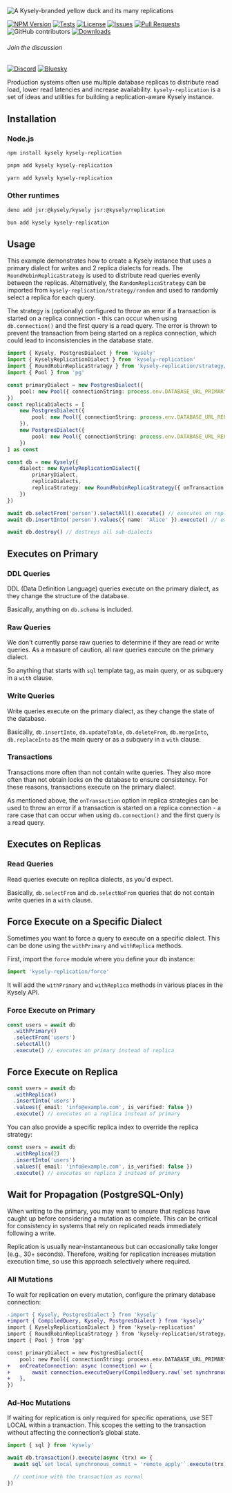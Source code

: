 ![A Kysely-branded yellow duck and its many replications](./assets/banner.png)

[![NPM Version](https://img.shields.io/npm/v/kysely-replication?style=flat&label=latest)](https://github.com/kysely-org/kysely-replication/releases/latest)
[![Tests](https://github.com/kysely-org/kysely-replication/actions/workflows/test.yml/badge.svg)](https://github.com/kysely-org/kysely-replication)
[![License](https://img.shields.io/github/license/kysely-org/kysely-replication?style=flat)](https://github.com/kysely-org/kysely-replication/blob/main/LICENSE)
[![Issues](https://img.shields.io/github/issues-closed/kysely-org/kysely-replication?logo=github)](https://github.com/kysely-org/kysely-replication/issues?q=is%3Aissue+is%3Aopen+sort%3Aupdated-desc)
[![Pull Requests](https://img.shields.io/github/issues-pr-closed/kysely-org/kysely-replication?label=PRs&logo=github&style=flat)](https://github.com/kysely-org/kysely-replication/pulls?q=is%3Apr+is%3Aopen+sort%3Aupdated-desc)
![GitHub contributors](https://img.shields.io/github/contributors/kysely-org/kysely-replication)
[![Downloads](https://img.shields.io/npm/dw/kysely-replication?logo=npm)](https://www.npmjs.com/package/kysely-replication)

###### Join the discussion ⠀⠀⠀⠀⠀⠀⠀

[![Discord](https://img.shields.io/badge/Discord-%235865F2.svg?style=flat&logo=discord&logoColor=white)](https://discord.gg/xyBJ3GwvAm)
[![Bluesky](https://img.shields.io/badge/Bluesky-0285FF?style=flat&logo=Bluesky&logoColor=white)](https://bsky.app/profile/kysely.dev)

Production systems often use multiple database replicas to distribute read load, lower read latencies and increase availability. `kysely-replication` is a set of ideas and utilities 
for building a replication-aware Kysely instance.

## Installation

### Node.js

```sh
npm install kysely kysely-replication
```

```bash
pnpm add kysely kysely-replication
```

```bash
yarn add kysely kysely-replication
```

### Other runtimes

```bash
deno add jsr:@kysely/kysely jsr:@kysely/replication
```

```bash
bun add kysely kysely-replication
```

## Usage

This example demonstrates how to create a Kysely instance that uses a primary dialect 
for writes and 2 replica dialects for reads. The `RoundRobinReplicaStrategy` 
is used to distribute read queries evenly between the replicas. Alternatively,
the `RandomReplicaStrategy` can be imported from `kysely-replication/strategy/random` 
and used to randomly select a replica for each query.

The strategy is (optionally) configured to throw an error if a transaction is started 
on a replica connection - this can occur when using `db.connection()` and the first 
query is a read query. The error is thrown to prevent the transaction from being 
started on a replica connection, which could lead to inconsistencies in the database 
state.

```ts
import { Kysely, PostgresDialect } from 'kysely'
import { KyselyReplicationDialect } from 'kysely-replication'
import { RoundRobinReplicaStrategy } from 'kysely-replication/strategy/round-robin'
import { Pool } from 'pg'

const primaryDialect = new PostgresDialect({
    pool: new Pool({ connectionString: process.env.DATABASE_URL_PRIMARY })
})
const replicaDialects = [
    new PostgresDialect({
        pool: new Pool({ connectionString: process.env.DATABASE_URL_REPLICA_1 })
    }),
    new PostgresDialect({
        pool: new Pool({ connectionString: process.env.DATABASE_URL_REPLICA_2 })
    })
] as const

const db = new Kysely({
    dialect: new KyselyReplicationDialect({
        primaryDialect,
        replicaDialects,
        replicaStrategy: new RoundRobinReplicaStrategy({ onTransaction: 'error' })
    })
})

await db.selectFrom('person').selectAll().execute() // executes on replica
await db.insertInto('person').values({ name: 'Alice' }).execute() // executes on primary

await db.destroy() // destroys all sub-dialects
```

## Executes on Primary

### DDL Queries

DDL (Data Definition Language) queries execute on the primary dialect, as they 
change the structure of the database.

Basically, anything on `db.schema` is included.

### Raw Queries

We don't currently parse raw queries to determine if they are read or write queries. 
As a measure of caution, all raw queries execute on the primary dialect.

So anything that starts with `sql` template tag, as main query, or as subquery 
in a `with` clause.

### Write Queries

Write queries execute on the primary dialect, as they change the state of the database.

Basically, `db.insertInto`, `db.updateTable`, `db.deleteFrom`, `db.mergeInto`, `db.replaceInto` 
as the main query or as a subquery in a `with` clause.

### Transactions

Transactions more often than not contain write queries. They also more often than 
not obtain locks on the database to ensure consistency. For these reasons, transactions 
execute on the primary dialect.

As mentioned above, the `onTransaction` option in replica strategies can be used 
to throw an error if a transaction is started on a replica connection - a rare 
case that can occur when using `db.connection()` and the first query is a read 
query.

## Executes on Replicas

### Read Queries

Read queries execute on replica dialects, as you'd expect.

Basically, `db.selectFrom` and `db.selectNoFrom` queries that do not contain write 
queries in a `with` clause.

## Force Execute on a Specific Dialect

Sometimes you want to force a query to execute on a specific dialect. This can 
be done using the `withPrimary` and `withReplica` methods.

First, import the `force` module where you define your db instance:

```ts
import 'kysely-replication/force'
```

It will add the `withPrimary` and `withReplica` methods in various places in the
Kysely API.

### Force Execute on Primary

```ts
const users = await db
  .withPrimary()
  .selectFrom('users')
  .selectAll()
  .execute() // executes on primary instead of replica
```

## Force Execute on Replica

```ts
const users = await db
  .withReplica()
  .insertInto('users')
  .values({ email: 'info@example.com', is_verified: false })
  .execute() // executes on a replica instead of primary
```

You can also provide a specific replica index to override the replica strategy:

```ts
const users = await db
  .withReplica(2)
  .insertInto('users')
  .values({ email: 'info@example.com', is_verified: false })
  .execute() // executes on replica 2 instead of primary
```

## Wait for Propagation (PostgreSQL-Only)

When writing to the primary, you may want to ensure that replicas have caught up before considering a mutation as complete. This can be critical for consistency in systems that rely on replicated reads immediately following a write.

Replication is usually near-instantaneous but can occasionally take longer (e.g., 30+ seconds). Therefore, waiting for replication increases mutation execution time, so use this approach selectively where required.

### All Mutations

To wait for replication on every mutation, configure the primary database connection:

```diff
-import { Kysely, PostgresDialect } from 'kysely'
+import { CompiledQuery, Kysely, PostgresDialect } from 'kysely'
import { KyselyReplicationDialect } from 'kysely-replication'
import { RoundRobinReplicaStrategy } from 'kysely-replication/strategy/round-robin'
import { Pool } from 'pg'

const primaryDialect = new PostgresDialect({
    pool: new Pool({ connectionString: process.env.DATABASE_URL_PRIMARY }),
+   onCreateConnection: async (connection) => {
+       await connection.executeQuery(CompiledQuery.raw(`set synchronous_commit = 'remote_apply'`))
+   },
})
```

### Ad-Hoc Mutations

If waiting for replication is only required for specific operations, use SET LOCAL within a transaction. This scopes the setting to the transaction without affecting the connection’s global state.

```ts
import { sql } from 'kysely'

await db.transaction().execute(async (trx) => {
  await sql`set local synchronous_commit = 'remote_apply'`.execute(trx)

  // continue with the transaction as normal
})
```

